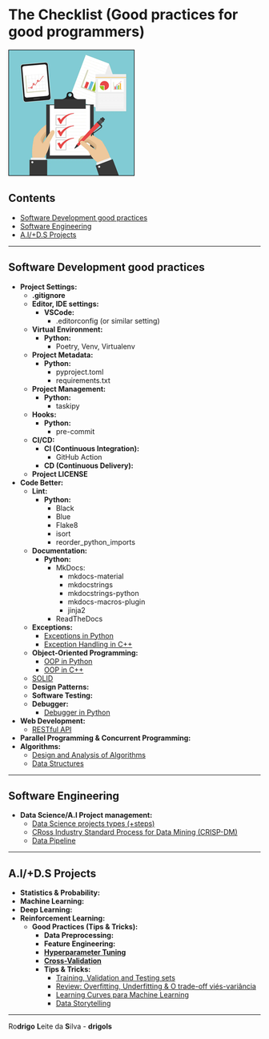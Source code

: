 # The Checklist (Good practices for good programmers)

![logo](res/tclogo.png)

## Contents

 - [Software Development good practices](#sd-gp)
 - [Software Engineering](#software-engineering)
 - [A.I/+D.S Projects](#ai-and-ds-projects)

---

<div id="sd-gp"></div>

## Software Development good practices

 - **Project Settings:**
   - **.gitignore**
   - **Editor, IDE settings:**
     - **VSCode:**
       - .editorconfig (or similar setting)
   - **Virtual Environment:**
     - **Python:**
       - Poetry, Venv, Virtualenv
   - **Project Metadata:**
     - **Python:**
       - pyproject.toml
       - requirements.txt
   - **Project Management:**
     - **Python:**
       - taskipy
   - **Hooks:**
     - **Python:**
       - pre-commit
   - **CI/CD:**
     - **CI (Continuous Integration):**
       - GitHub Action
     - **CD (Continuous Delivery):**
   - **Project LICENSE**
 - **Code Better:**
   - **Lint:**
     - **Python:**
       - Black
       - Blue
       - Flake8
       - isort
       - reorder_python_imports
   - **Documentation:**
     - **Python:**
       - MkDocs:
         - mkdocs-material
         - mkdocstrings
         - mkdocstrings-python
         - mkdocs-macros-plugin
         - jinja2
       - ReadTheDocs
   - **Exceptions:**
     - [Exceptions in Python](https://github.com/drigols/studies/blob/master/modules/python-codes/modules/tips-and-tricks/errors-and-exceptions/exceptions.ipynb/)
     - [Exception Handling in C++](https://github.com/drigols/studies/blob/master/modules/cpp-codes/modules/structured/exception-handling.md)
   - **Object-Oriented Programming:**
     - [OOP in Python](#)
     - [OOP in C++](#)
   - [SOLID](https://www.youtube.com/watch?v=mkx0CdWiPRA)
   - **Design Patterns:**
   - **Software Testing:**
   - **Debugger:**
     - [Debugger in Python](https://github.com/drigols/studies/blob/master/modules/python-codes/modules/tips-and-tricks/debugger/README.md)
 - **Web Development:**
   - [RESTful API](https://github.com/drigols/studies/tree/master/modules/restful-api)
 - **Parallel Programming & Concurrent Programming:**
 - **Algorithms:**
   - [Design and Analysis of Algorithms](https://github.com/drigols/studies/tree/master/modules/algorithms-and-ds#daa)
   - [Data Structures](https://github.com/drigols/studies/tree/master/modules/algorithms-and-ds#ds)

---

<div id="software-engineering"></div>

## Software Engineering

 - **Data Science/A.I Project management:**
   - [Data Science projects types (+steps)](https://github.com/drigols/studies/blob/master/modules/ai-codes/modules/concepts/project-types.md)
   - [CRoss Industry Standard Process for Data Mining (CRISP-DM)](https://github.com/drigols/studies/blob/master/modules/ai-codes/modules/concepts/crisp-dm.md)
   - [Data Pipeline](https://github.com/drigols/studies/blob/master/modules/ai-codes/modules/concepts/data-pipeline.md)

---

<div id="ai-and-ds-projects"></div>

## A.I/+D.S Projects

 - **Statistics & Probability:**
 - **Machine Learning:**
 - **Deep Learning:**
 - **Reinforcement Learning:**
   - **Good Practices (Tips & Tricks):**
     - **Data Preprocessing:**
     - **Feature Engineering:**
     - **[Hyperparameter Tuning](https://github.com/drigols/studies/tree/master/modules/ai-codes/modules/hyperparameter-tuning)**
     - **[Cross-Validation](https://github.com/drigols/studies/tree/master/modules/ai-codes/modules/cross-validation)**
     - **Tips & Tricks:**
       - [Training, Validation and Testing sets](https://github.com/drigols/studies/blob/master/modules/ai-codes/modules/concepts/training-validation-testing.md)
       - [Review: Overfitting, Underfitting & O trade-off viés-variância](https://github.com/drigols/studies/blob/master/modules/ai-codes/modules/concepts/overfitting-underfitting.ipynb)
       - [Learning Curves para Machine Learning](https://github.com/drigols/studies/blob/master/modules/ai-codes/modules/concepts/learning-curves-for-ml.ipynb)
       - [Data Storytelling](https://github.com/drigols/studies/blob/master/modules/ai-codes/modules/concepts/data-storytelling.md)

---

Ro**drigo** **L**eite da **S**ilva - **drigols**
